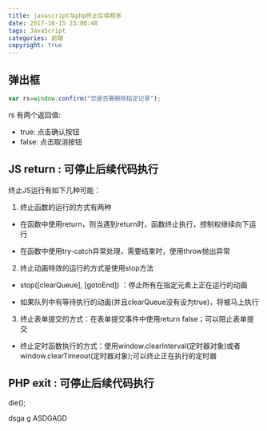 ```yaml
---
title: javascript与php终止后续程序
date: 2017-10-15 23:00:48
tags: JavaScript
categories: 前端
copyright: true
---
```


## 弹出框  

   ```js
var rs=window.confirm("您是否要删除指定记录");  
   ```

rs 有两个返回值: 
- true: 点击确认按钮
- false: 点击取消按钮  

## JS return : 可停止后续代码执行  



终止JS运行有如下几种可能：

1. 终止函数的运行的方式有两种

- 在函数中使用return，则当遇到return时，函数终止执行，控制权继续向下运行

- 在函数中使用try-catch异常处理，需要结束时，使用throw抛出异常

2. 终止动画特效的运行的方式是使用stop方法

- stop([clearQueue], [gotoEnd]) ：停止所有在指定元素上正在运行的动画

- 如果队列中有等待执行的动画(并且clearQueue没有设为true)，将被马上执行

3. 终止表单提交的方式：在表单提交事件中使用return false；可以阻止表单提交

- 终止定时函数执行的方式：使用window.clearInterval(定时器对象)或者window.clearTimeout(定时器对象);可以终止正在执行的定时器

## PHP exit : 可停止后续代码执行   

die();

dsga g
ASDGAGD